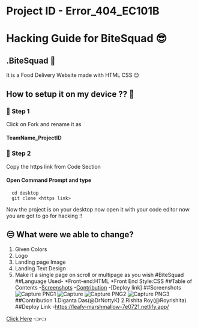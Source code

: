 # Project ID - Error_404_EC101B

# Hacking Guide for BiteSquad 😎

## .BiteSquad 🤞

It is a Food Delivery Website made with HTML CSS 😊


## How to setup it on my device ?? 🤔

### 🤞 Step 1

Click on Fork and rename it as

#### TeamName_ProjectID
### 🤞 Step 2 
Copy the https link from Code Section

#### Open Command Prompt and type

```http
  cd desktop
  git clone <https link>
```
Now the project is on your desktop now open it with your code editor
now you are got to go for hacking !!


## 😒 What were we able to change? 
1. Given Colors
2. Logo
3. Landing page Image
4. Landing Text Design
5. Make it a single page on scroll or multipage as you wish
#BiteSquad
##Language Used-
*Front-end:HTML
*Front End Style:CSS
##Table of Contents
   -[Screenshots](screeenshots)
   -[Contribution](contribution)
   -[Deploy link]
##Screenshots
    ![Capture PNG1](https://github.com/Royrishita/Error_404_EC101B/assets/143349589/2927063e-4c02-45e5-a1b7-de1526f2ce25)
    ![Capture](https://github.com/Royrishita/Error_404_EC101B/assets/143349589/f0aa131c-db3e-4189-a2b5-32b62e9b63f8)
    ![Capture PNG2](https://github.com/Royrishita/Error_404_EC101B/assets/143349589/5616a3f5-d100-4903-b7e3-7e895e798820)
    ![Capture PNG3](https://github.com/Royrishita/Error_404_EC101B/assets/143349589/3972416d-3b97-48dd-8859-302e2a8d0a1a)
##Contribution
    1.Diganta Das(@DrNottyK)
    2.Rishita Roy(@Royrishita)
 ##Deploy Link
    -https://leafy-marshmallow-7e0721.netlify.app/  






[Click Here](https://discord.com/invite/8qJBt5pby5)  👈👈
